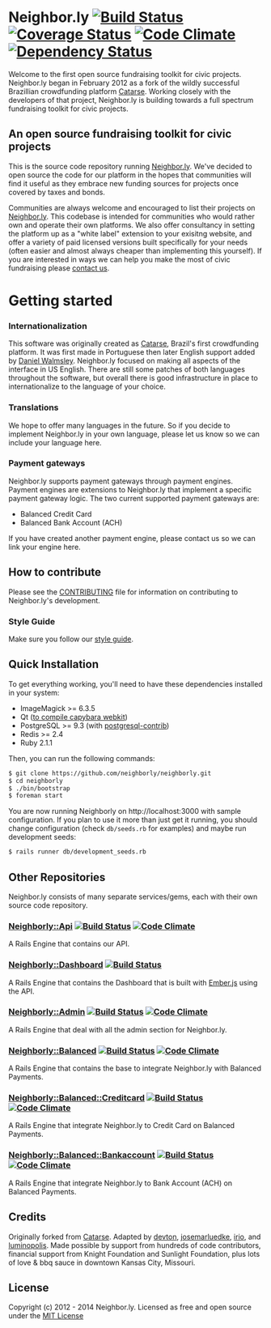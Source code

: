 # Neighbor.ly [![Build Status](https://secure.travis-ci.org/neighborly/neighborly.png?branch=master)](https://travis-ci.org/neighborly/neighborly) [![Coverage Status](https://coveralls.io/repos/neighborly/neighborly/badge.png?branch=master)](https://coveralls.io/r/neighborly/neighborly) [![Code Climate](https://codeclimate.com/github/neighborly/neighborly.png)](https://codeclimate.com/github/neighborly/neighborly) [![Dependency Status](https://gemnasium.com/neighborly/neighborly.png)](https://gemnasium.com/neighborly/neighborly) 

Welcome to the first open source fundraising toolkit for civic projects. Neighbor.ly began in February 2012 as a fork of the wildly successful Brazillian crowdfunding platform [Catarse](https://github.com/catarse/catarse). Working closely with the developers of that project, Neighbor.ly is building towards a full spectrum fundraising toolkit for civic projects.

## An open source fundraising toolkit for civic projects

This is the source code repository running [Neighbor.ly](http://neighbor.ly). We've decided to open source the code for our platform in the hopes that communities will find it useful as they embrace new funding sources for projects once covered by taxes and bonds.

Communities are always welcome and encouraged to list their projects on [Neighbor.ly](http://neighbor.ly). This codebase is intended for communities who would rather own and operate their own platforms. We also offer consultancy in setting the platform up as a "white label" extension to your exisitng website, and offer a variety of paid licensed versions built specifically for your needs (often easier and almost always cheaper than implementing this yourself). If you are interested in ways we can help you make the most of civic fundraising please [contact us](http://neighbor.ly).


# Getting started

### Internationalization

This software was originally created as [Catarse](https://github.com/catarse/catarse), Brazil's first crowdfunding platform.
It was first made in Portuguese then later English support added by [Daniel Walmsley](http://purpose.com). Neighbor.ly focused on making all aspects of the interface in US English. There are still some patches of both languages throughout the software, but overall there is good infrastructure in place to internationalize to the language of your choice.

### Translations

We hope to offer many languages in the future. So if you decide to implement Neighbor.ly in your own language, please let us know so we can include your language here.

### Payment gateways

Neighbor.ly supports payment gateways through payment engines. Payment engines are extensions to Neighbor.ly that implement a specific payment gateway logic.
The two current supported payment gateways are:

* Balanced Credit Card
* Balanced Bank Account (ACH)

If you have created another payment engine, please contact us so we can link your engine here.

## How to contribute

Please see the [CONTRIBUTING](CONTRIBUTING.md) file for information on contributing to Neighbor.ly's development.

### Style Guide

Make sure you follow our [style guide](https://github.com/neighborly/guides/).

## Quick Installation

To get everything working, you'll need to have these dependencies installed in your system:

* ImageMagick >= 6.3.5
* Qt ([to compile capybara webkit](https://github.com/thoughtbot/capybara-webkit/wiki/Installing-Qt-and-compiling-capybara-webkit))
* PostgreSQL >= 9.3 (with [postgresql-contrib](http://www.postgresql.org/docs/9.3/static/contrib.html))
* Redis >= 2.4
* Ruby 2.1.1

Then, you can run the following commands:

```bash
$ git clone https://github.com/neighborly/neighborly.git
$ cd neighborly
$ ./bin/bootstrap
$ foreman start
```

You are now running Neighborly on http://localhost:3000 with sample configuration. If you plan to use it more than just get it running, you should change configuration (check `db/seeds.rb` for examples) and maybe run development seeds:

```bash
$ rails runner db/development_seeds.rb
```

## Other Repositories

Neighbor.ly consists of many separate services/gems, each with their own source code repository.

### [Neighborly::Api](https://github.com/neighborly/neighborly-api) [![Build Status](https://travis-ci.org/neighborly/neighborly-api.png?branch=master)](https://travis-ci.org/neighborly/neighborly-api) [![Code Climate](https://codeclimate.com/github/neighborly/neighborly-api.png)](https://codeclimate.com/github/neighborly/neighborly-api)

A Rails Engine that contains our API.

### [Neighborly::Dashboard](https://github.com/neighborly/neighborly-dashboard) [![Build Status](https://travis-ci.org/neighborly/neighborly-dashboard.svg?branch=master)](https://travis-ci.org/neighborly/neighborly-dashboard)

A Rails Engine that contains the Dashboard that is built with [Ember.js](http://emberjs.com) using the API.


### [Neighborly::Admin](https://github.com/neighborly/neighborly-admin) [![Build Status](https://travis-ci.org/neighborly/neighborly-admin.png?branch=master)](https://travis-ci.org/neighborly/neighborly-admin) [![Code Climate](https://codeclimate.com/github/neighborly/neighborly-admin.png)](https://codeclimate.com/github/neighborly/neighborly-admin)

A Rails Engine that deal with all the admin section for Neighbor.ly.

### [Neighborly::Balanced](https://github.com/neighborly/neighborly-balanced) [![Build Status](https://travis-ci.org/neighborly/neighborly-balanced.png?branch=master)](https://travis-ci.org/neighborly/neighborly-balanced) [![Code Climate](https://codeclimate.com/github/neighborly/neighborly-balanced.png)](https://codeclimate.com/github/neighborly/neighborly-balanced)

A Rails Engine that contains the base to integrate Neighbor.ly with Balanced Payments.

### [Neighborly::Balanced::Creditcard](https://github.com/neighborly/neighborly-balanced-creditcard) [![Build Status](https://travis-ci.org/neighborly/neighborly-balanced-creditcard.png?branch=master)](https://travis-ci.org/neighborly/neighborly-balanced-creditcard) [![Code Climate](https://codeclimate.com/github/neighborly/neighborly-balanced-creditcard.png)](https://codeclimate.com/github/neighborly/neighborly-balanced-creditcard)

A Rails Engine that integrate Neighbor.ly to Credit Card on Balanced Payments.

### [Neighborly::Balanced::Bankaccount](https://github.com/neighborly/neighborly-balanced-bankaccount) [![Build Status](https://travis-ci.org/neighborly/neighborly-balanced-bankaccount.png?branch=jl-setup-test-env)](https://travis-ci.org/neighborly/neighborly-balanced-bankaccount) [![Code Climate](https://codeclimate.com/github/neighborly/neighborly-balanced-bankaccount.png)](https://codeclimate.com/github/neighborly/neighborly-balanced-bankaccount)

A Rails Engine that integrate Neighbor.ly to Bank Account (ACH) on Balanced Payments.

## Credits

Originally forked from [Catarse](https://github.com/catarse/catarse).
Adapted by [devton](https://github.com/devton), [josemarluedke](https://github.com/josemarluedke), [irio](https://github.com/irio), and [luminopolis](https://github.com/luminopolis). Made possible by support from hundreds of code contributors, financial support from Knight Foundation and Sunlight Foundation, plus lots of love & bbq sauce in downtown Kansas City, Missouri.

## License

Copyright (c) 2012 - 2014 Neighbor.ly. Licensed as free and open source under the [MIT License](MIT-LICENSE)
